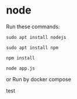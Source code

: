 # node
Run these commands:


`sudo apt install nodejs`


`sudo apt install npm`


`npm install`

`node app.js`

or Run by docker compose

test
